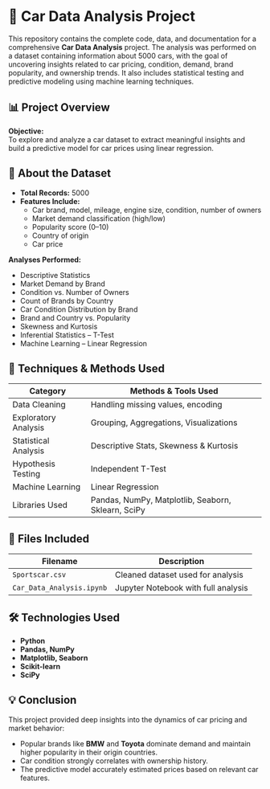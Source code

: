 # 🚗 Car Data Analysis Project

This repository contains the complete code, data, and documentation for a comprehensive **Car Data Analysis** project. The analysis was performed on a dataset containing information about 5000 cars, with the goal of uncovering insights related to car pricing, condition, demand, brand popularity, and ownership trends. It also includes statistical testing and predictive modeling using machine learning techniques.

## 📊 Project Overview

**Objective:**  
To explore and analyze a car dataset to extract meaningful insights and build a predictive model for car prices using linear regression.

## 📄 About the Dataset

- **Total Records:** 5000  
- **Features Include:**  
  - Car brand, model, mileage, engine size, condition, number of owners  
  - Market demand classification (high/low)  
  - Popularity score (0–10)  
  - Country of origin  
  - Car price  

**Analyses Performed:**
- Descriptive Statistics  
- Market Demand by Brand  
- Condition vs. Number of Owners  
- Count of Brands by Country  
- Car Condition Distribution by Brand  
- Brand and Country vs. Popularity  
- Skewness and Kurtosis  
- Inferential Statistics – T-Test  
- Machine Learning – Linear Regression

## 🔧 Techniques & Methods Used

| Category               | Methods & Tools Used                     |
|------------------------|------------------------------------------|
| Data Cleaning          | Handling missing values, encoding        |
| Exploratory Analysis   | Grouping, Aggregations, Visualizations   |
| Statistical Analysis   | Descriptive Stats, Skewness & Kurtosis  |
| Hypothesis Testing     | Independent T-Test                       |
| Machine Learning       | Linear Regression                        |
| Libraries Used         | Pandas, NumPy, Matplotlib, Seaborn, Sklearn, SciPy |


## 📂 Files Included

| Filename                          | Description                                    |
|----------------------------------|------------------------------------------------|
| `Sportscar.csv`                  | Cleaned dataset used for analysis              |
| `Car_Data_Analysis.ipynb`        | Jupyter Notebook with full analysis            |

## 🛠️ Technologies Used

- **Python**
- **Pandas, NumPy**
- **Matplotlib, Seaborn**
- **Scikit-learn**
- **SciPy**

## 💡 Conclusion

This project provided deep insights into the dynamics of car pricing and market behavior:
- Popular brands like **BMW** and **Toyota** dominate demand and maintain higher popularity in their origin countries.
- Car condition strongly correlates with ownership history.
- The predictive model accurately estimated prices based on relevant car features.









